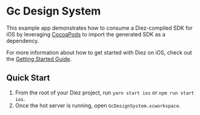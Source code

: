 # Gc Design System

This example app demonstrates how to consume a Diez-compiled SDK for iOS by leveraging [CocoaPods](https://cocoapods.org) to import the generated SDK as a dependency.

For more information about how to get started with Diez on iOS, check out the [Getting Started Guide](https://diez.org/getting-started/swift.html).

## Quick Start

1. From the root of your Diez project, run `yarn start ios` or `npm run start ios`.
2. Once the hot server is running, open `GcDesignSystem.xcworkspace`.
